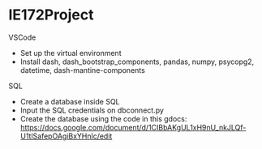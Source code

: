 # IE172Project
VSCode
- Set up the virtual environment
- Install dash, dash_bootstrap_components, pandas, numpy, psycopg2, datetime, dash-mantine-components

SQL
- Create a database inside SQL
- Input the SQL credentials on dbconnect.py
- Create the database using the code in this gdocs: https://docs.google.com/document/d/1CIBbAKgUL1xH9nU_nkJLQf-U1tlSafepOAgiBxYHnlc/edit
